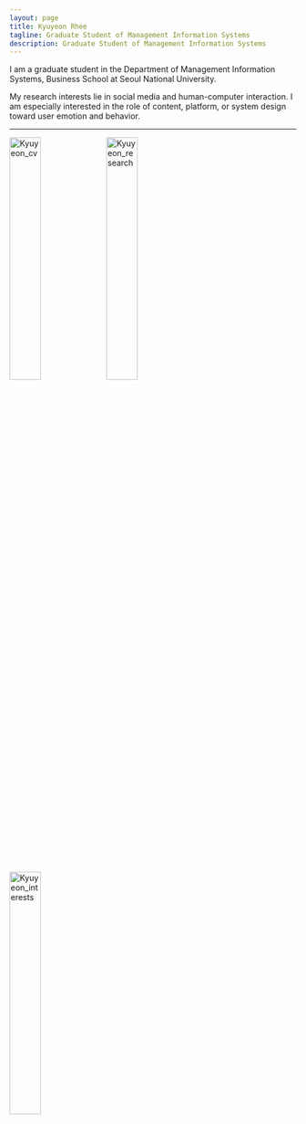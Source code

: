 ```yaml
---
layout: page
title: Kyuyeon Rhee
tagline: Graduate Student of Management Information Systems
description: Graduate Student of Management Information Systems
---
```


I am a graduate student in the Department of Management Information Systems, Business School at Seoul National University.

My research interests lie in social media and human-computer interaction. I am especially interested in the role of content, platform, or system design toward user emotion and behavior.

---

<a href="https://kyuyeonrhee.github.io/kyrhee/pages/project_site.html"><img src="https://i.imgur.com/TEB3roO.png" width="33%" height="33%" title="Kyuyeon_cv" /></a>
<a href="https://kyuyeonrhee.github.io/kyrhee/pages/project_site.html"><img src="https://i.imgur.com/jfTYbT5.png" width="33%" height="33%" title="Kyuyeon_research" /></a>
<a href="https://kyuyeonrhee.github.io/kyrhee/pages/project_site.html"><img src="https://i.imgur.com/dUkwvmh.png" width="33%" height="33%" title="Kyuyeon_interests" /></a>
